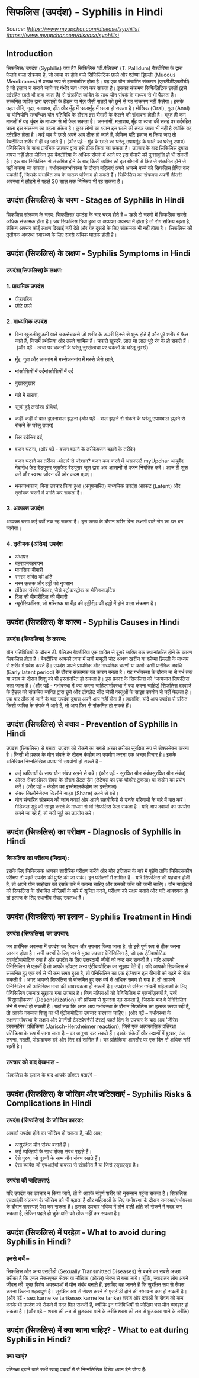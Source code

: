 # सिफलिस (उपदंश) - Syphilis in Hindi
_Source: [https://www.myupchar.com/disease/syphilis](https://www.myupchar.com/disease/syphilis)_

## Introduction
सिफलिस/ उपदंश (Syphilis) क्या है?
सिफिलिस 'टी.पैलिडम' (T. Pallidum) बैक्टीरिया के द्वारा फैलने वाला संक्रमण है, जो त्वचा पर होने वाले सिफिलिटिक छाले और श्लेष्मा झिल्ली (Mucous Membranes) में प्रत्यक्ष रूप से हस्तांतरित होता है। यह एक यौन संचारित संक्रमण (एसटीडीएसटीडी) है जो इलाज न कराये जाने पर गंभीर रूप धारण कर सकता है।
इसका संक्रमण सिफिलिटिक छालों (इसे दर्दरहित छाले भी कहा जाता है) से संक्रमित व्यक्ति के साथ यौन संपर्क के माध्यम से भी फैलता है। संक्रमित व्यक्ति द्वारा दरवाज़ों के हैंडल या मेज़ जैसी सतहों को छूने से यह संक्रमण नहीं फैलेगा।
इसके तहत योनि, गुदा, मलाशय, होंठ और मुँह में छालामुँह में छाला हो सकता है। मौखिक (Oral), गुदा (Anal) या योनियोनि सम्बन्धित यौन गतिविधि के दौरान इस बीमारी के फैलने की संभावना होती है। बहुत ही कम मामलों में यह चुंबन के माध्यम से भी फैल सकता है।
जननांगों, मलाशय, मुँह या त्वचा की सतह पर दर्दरहित छाला इस संक्रमण का पहला संकेत है। कुछ लोगों का ध्यान इस छाले की तरफ जाता भी नहीं है क्योंकि यह दर्दरहित होता है। कई बार ये छाले अपने आप ठीक हो जाते हैं, लेकिन यदि इलाज न किया जाए तो बैक्टीरिया शरीर में ही रह जाते हैं।
(और पढ़ें - मुंह के छाले का घरेलू उपायमुंह के छाले का घरेलू उपाय)
पेनिसिलिन के साथ प्रारंभिक उपचार द्वारा इसे ठीक किया जा सकता है। उपचार के बाद सिफिलिस दुबारा वापस नहीं होता लेकिन इस बैक्टीरिया के अधिक संपर्क में आने पर इस बीमारी की पुनरावृत्ति हो भी सकती है। एक बार सिफिलिस से संक्रमित होने के बाद किसी व्यक्ति को इस बीमारी से फिर से संक्रमित होने से  नहीं बचाया जा सकता।
गर्भावस्थागर्भावस्था के दौरान महिलाएं अपने अजन्मे बच्चे को सिफलिस प्रेषित कर सकती हैं, जिसके संभावित रूप के घातक परिणाम हो सकते हैं।
सिफिलिस का संक्रमण अपनी तीसरी अवस्था में लौटने से पहले 30 साल तक निष्क्रिय भी रह सकता है।

## उपदंश (सिफलिस) के चरण - Stages of Syphilis in Hindi
सिफलिस संक्रमण के चरण:
सिफलिस/ उपदंश के चार चरण होते हैं –
पहले दो चरणों में सिफलिस सबसे अधिक संक्रामक होता है।
जब सिफलिस छिपा हुआ या अव्यक्त अवस्था में होता है तो रोग सक्रिय रहता है, लेकिन अक्सर कोई लक्षण दिखाई नहीं देते और यह दूसरों के लिए संक्रामक भी नहीं होता है।  सिफलिस की तृतीयक अवस्था स्वास्थ्य के लिए सबसे अधिक घातक होती है।

## उपदंश (सिफलिस) के लक्षण - Syphilis Symptoms in Hindi
### उपदंश(सिफलिस)के लक्षण:
### 1. प्राथमिक उपदंश
- पीड़ारहित
- छोटे छाले
### 2. माध्यमिक उपदंश
- बिना खुजलीखुजली वाले चकत्तेचकत्ते जो शरीर के ऊपरी हिस्से से शुरू होते हैं और पूरे शरीर में फैल जाते हैं, जिसमें हथेलियां और तलवे शामिल हैं। चकत्ते खुरदरे, लाल या लाल भूरे रंग के हो सकते हैं। (और पढ़ें - त्वचा पर चकत्तों के घरेलू नुस्खेत्वचा पर चकत्तों के घरेलू नुस्खे)
- मुँह, गुदा और जननांग में मस्सेजननांग में मस्से जैसे छाले,
- मांसपेशियों में दर्दमांसपेशियों में दर्द
- बुखारबुखार
- गले में खराश,
- सूजी हुई लसीका ग्रंथियां,
- कहीं-कहीं से बाल झड़नाबाल झड़ना (और पढ़ें – बाल झड़ने से रोकने के घरेलू उपायबाल झड़ने से रोकने के घरेलू उपाय)
- सिर दर्दसिर दर्द,
- वजन घटना, (और पढ़ें - वजन बढ़ाने के तरीकेवजन बढ़ाने के तरीके)

	वजन घटाने का तरीका -मोटापे से परेशान? वजन कम करने में असफल? myUpchar आयुर्वेद मेदारोध फैट रेड्यूसर जूसफैट रेड्यूसर जूस द्वारा अब आसानी से वजन नियंत्रित करें। आज ही शुरू करें और स्वस्थ जीवन की ओर कदम बढ़ाएं।
- थकानथकान,
बिना उपचार किया हुआ (अनुपचारित) माध्यमिक उपदंश अप्रकट (Latent) और तृतीयक चरणों में प्रगति कर सकता है।
### 3. अव्यक्त उपदंश
अव्यक्त चरण कई वर्षों तक रह सकता है। इस समय के दौरान शरीर बिना लक्षणों वाले रोग का घर बन जायेगा।
### 4. तृतीयक (अंतिम) उपदंश
- अंधापन
- बहरापनबहरापन
- मानसिक बीमारी
- स्मरण शक्ति की क्षति
- नरम ऊतक और हड्डी को नुक्सान
- तंत्रिका संबंधी विकार, जैसे स्ट्रोकस्ट्रोक या मेनिनजाइटिस
- दिल की बीमारीदिल की बीमारी
- न्यूरोसिफलिस, जो मस्तिष्क या रीढ़ की हड्डीरीढ़ की हड्डी में होने वाला संक्रमण है।

## उपदंश (सिफलिस) के कारण - Syphilis Causes in Hindi
### उपदंश (सिफलिस) के कारण:
यौन गतिविधियों के दौरान टी. पैलिडम बैक्टीरिया एक व्यक्ति से दूसरे व्यक्ति तक स्थानांतरित होने के कारण सिफलिस होता है।
बैक्टीरिया आपकी त्वचा में लगी मामूली चोट अथवा खरोंच या श्लेष्मा झिल्ली के माध्यम से शरीर में प्रवेश करते हैं। उपदंश अपने प्राथमिक और माध्यमिक चरणों या कभी-कभी प्रारंभिक अवधि (Early latent period) के दौरान संक्रामक का कारण बनता है।
यह गर्भावस्था के दौरान मां से गर्भ तक या प्रसव के दौरान शिशु को भी हस्तांतरित हो सकता है। इस प्रकार के सिफलिस को 'जन्मजात सिफलिस' कहा जाता है।
(और पढ़ें - गर्भावस्था में क्या करना चाहिएगर्भावस्था में क्या करना चाहिए)
सिफलिस दरवाजे के हैंडल को संक्रमित व्यक्ति द्वारा छूने और टॉयलेट सीट जैसी वस्तुओं के साझा उपयोग से नहीं फैलता है।
एक बार ठीक हो जाने के बाद उपदंश दुबारा अपने आप नहीं होता है। हालांकि, यदि आप उपदंश से ग्रसित किसी व्यक्ति के संपर्क में आते हैं, तो आप फिर से संक्रमित हो सकते हैं।

## उपदंश (सिफलिस) से बचाव - Prevention of Syphilis in Hindi
उपदंश (सिफलिस) से बचाव:
उपदंश को रोकने का सबसे अच्छा तरीका सुरक्षित रूप से सेक्ससेक्स करना है। किसी भी प्रकार के यौन संपर्क के दौरान कंडोम का उपयोग करना एक अच्छा विचार है। इसके अतिरिक्त निम्नलिखित उपाय भी उपयोगी हो सकते हैं –
- कई व्यक्तियों के साथ यौन संबंध रखने से बचें। (और पढ़ें - सुरक्षित यौन संबंधसुरक्षित यौन संबंध)
- ओरल सेक्सओरल सेक्स के दौरान डेंटल डैम (लेटेक्स का एक चौकोर टुकड़ा) या कंडोम का प्रयोग करें। (और पढ़ें - कंडोम का इस्तेमालकंडोम का इस्तेमाल)
- सेक्स खिलौनेसेक्स खिलौने साझा (Share) करने से बचें।
- यौन संचारित संक्रमण की जांच कराएं और अपने सहयोगियों से उनके परिणामों के बारे में बात करें।
मेडिकल सुई को साझा करने के माध्यम से भी सिफलिस फैल सकता है। यदि आप दवाओं का उपयोग करने जा रहे हैं, तो नयी सुई का उपयोग करें।

## उपदंश (सिफलिस) का परीक्षण - Diagnosis of Syphilis in Hindi
### सिफलिस का परीक्षण (निदान):
इसके लिए चिकित्सक आपका शारीरिक परीक्षण करेंगे और यौन इतिहास के बारे में पूछेंगे ताकि चिकित्सकीय परीक्षण से पहले उपदंश की पुष्टि की जा सके।
इन परीक्षणों में शामिल हैं –
यदि सिफलिस की पहचान होती है, तो अपने यौन साझेदार को इसके बारे में बताना चाहिए और उसकी जाँच की जानी चाहिए।
यौन साझेदारों को सिफलिस के संभावित जोखिमों के बारे में सूचित करने, परीक्षण को सक्षम बनाने और यदि आवश्यक हो तो इलाज के लिए स्थानीय सेवाएं उपलब्ध हैं।

## उपदंश (सिफलिस) का इलाज - Syphilis Treatment in Hindi
### उपदंश (सिफलिस) का उपचार:
जब प्रारंभिक अवस्था में उपदंश का निदान और उपचार किया जाता है, तो इसे पूर्ण रूप से ठीक करना आसान होता है। सभी चरणों के लिए सबसे मुख्य उपचार पेनिसिलिन है, जो एक एंटीबायोटिक दवाएंटीबायोटिक दवा है और उपदंश के लिए उत्तरदायी जीवों को नष्ट कर सकती है। यदि आपको पेनिसिलिन से एलर्जी है तो आपके डॉक्टर अन्य एंटीबायोटिक का सुझाव देते हैं।
यदि आपको सिफलिस से संक्रमित हुए एक वर्ष से भी कम समय हुआ है, तो पेनिसिलिन का एक इंजेक्शन इस बीमारी को बढ़ने से रोक सकती है। अगर आपको सिफलिस से संक्रमित हुए एक वर्ष से अधिक समय हो गया है, तो आपको पेनिसिलिन की अतिरिक्त मात्रा की आवश्यकता हो सकती है।
उपदंश से ग्रसित गर्भवती महिलाओं के लिए पेनिसिलिन एकमात्र सुझाया गया उपचार है। जिन महिलाओं को पेनिसिलिन से एलर्जीएलर्जी है, उन्हें 'विसुग्राहीकरण' (Desensitization) की प्रक्रिया से गुजरना पड़ सकता है, जिसके बाद वे पेनिसिलिन लेने में समर्थ हो सकती हैं। यहां तक कि अगर आप गर्भावस्था के दौरान सिफलिस का इलाज करवा रही हैं, तो आपके नवजात शिशु का भी एंटीबायोटिक उपचार करवाना चाहिए।
(और पढ़ें – गर्भावस्था के लक्षणगर्भावस्था के लक्षण और प्रेगनेंसी टेस्टप्रेगनेंसी टेस्ट)
पहले दिन के उपचार के बाद आप 'जेरिश-हरक्सहैमेर' प्रतिक्रिया (Jarisch-Herxheimer reaction), जिसे एक अल्पकालिक प्रतिरक्षा प्रतिक्रिया के रूप में जाना जाता है – का अनुभव कर सकते हैं। इसके संकेतों और लक्षणों में बुखार, ठंड लगना, मतली, पीड़ादायक दर्द और सिर दर्द शामिल हैं। यह प्रतिक्रिया आमतौर पर एक दिन से अधिक नहीं रहती है।
### उपचार को बाद देखभाल -
सिफलिस के इलाज के बाद आपके डॉक्टर बताएंगे –

## उपदंश (सिफलिस) के जोखिम और जटिलताएं - Syphilis Risks & Complications in Hindi
### उपदंश (सिफलिस) के जोखिम कारक:
आपको उपदंश होने का जोखिम हो सकता है, यदि आप;
- असुरक्षित यौन संबंध बनातें हैं।
- कई व्यक्तियों के साथ सेक्स संबंध रखते हैं।
- ऐसे पुरुष, जो पुरुषों के साथ यौन संबंध रखते हैं।
- ऐसा व्यक्ति जो एचआईवी वायरस से संक्रमित हैं या जिसे एड्सएड्स है।
### उपदंश की जटिलताएं:
यदि उपदंश का उपचार न किया जाये, तो ये आपके संपूर्ण शरीर को नुकसान पहुंचा सकता है। सिफलिस एचआईवी संक्रमण के जोखिम को भी बढ़ाता है और महिलाओं के लिए गर्भावस्था के दौरान समस्याएंगर्भावस्था के दौरान समस्याएं पैदा कर सकता है। इसका उपचार भविष्य में होने वाली क्षति को रोकने में मदद कर सकता है, लेकिन पहले हो चुके क्षति को ठीक नहीं कर सकता है।

## उपदंश (सिफलिस) में परहेज़ - What to avoid during Syphilis in Hindi?
### इनसे बचें –
सिफलिस और अन्य एसटीडी (Sexually Transmitted Diseases) से बचने का सबसे अच्छा तरीका है कि एनल सेक्सएनल सेक्स या मौखिक (ओरल) सेक्स से बचा जाये। चूँकि, ज्यादातर लोग अपने जीवन की  कुछ विशेष अवस्थाओं में यौन संबंध बनाते हैं, इसलिए वह जानते हैं कि सुरक्षित रूप से सेक्स करना कितना महत्वपूर्ण है। सुरक्षित रूप से सेक्स करने से एसटीडी होने की संभावना कम हो सकती है।
(और पढ़ें - sex karne ke tarikesex karne ke tarike)
शराब और दवाओं के सेवन को कम करके भी उपदंश को रोकने में मदद मिल सकती हैं, क्योंकि इन गतिविधियों से जोखिम भरा यौन व्यवहार हो सकता है।
(और पढ़ें – शराब की लत से छुटकारा पाने के तरीकेशराब की लत से छुटकारा पाने के तरीके)

## उपदंश (सिफलिस) में क्या खाना चाहिए? - What to eat during Syphilis in Hindi?
### क्या खाएं?
प्रतिरक्षा बढ़ाने वाले सभी खाद्य पदार्थों में से निम्नलिखित विशेष ध्यान देने योग्य हैं:


